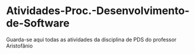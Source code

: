 # Atividades-Proc.-Desenvolvimento-de-Software
Guarda-se aqui todas as atividades da disciplina de PDS do professor Aristofânio
